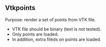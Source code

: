 ## Vtkpoints

Purpose: render a set of points from VTK file.

* VTK file should be binary (text is not tested).
* Only points are loaded.
* In addition, extra fileds on points are loaded.

